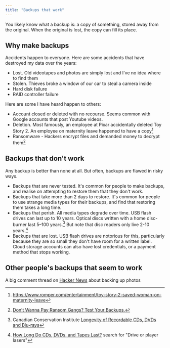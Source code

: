 ```yaml
---
title: "Backups that work"
---
```


You likely know what a backup is: a copy of something, stored away from the original. When the original is lost, the copy can fill its place.

## Why make backups
Accidents happen to everyone. Here are some accidents that have destroyed my data over the years:

- Lost. Old videotapes and photos are simply lost and I've no idea where to find them
- Stolen. Thieves broke a window of our car to steal a camera inside
- Hard disk failure
- RAID controller failure

Here are some I have heard happen to others:

- Account closed or deleted with no recourse. Seems common with Google accounts that post Youtube videos.
- Deletion. Most famously, an employee at Pixar accidentally deleted Toy Story 2. An employee on maternity leave happened to have a copy[^1]
- Ransomware - Hackers encrypt files and demanded money to decrypt them[^2]

## Backups that don't work
Any backup is better than none at all. But often, backups are flawed in risky ways.

- Backups that are never tested. It's common for people to make backups, and realise on attempting to restore them that they don't work.
- Backups that take more than 2 days to restore. It's common for people to use strange media types for their backups, and find that restoring them takes a long time.
- Backups that perish. All media types degrade over time. USB flash drives can last up to 10 years. Optical discs written with a home disc-burner last 5–100 years.[^3] But note that disc readers only live 2-10 years.[^4]
- Backups that are lost. USB flash drives are notorious for this, particularly because they are so small they don't have room for a written label. Cloud storage accounts can also have lost credentials, or a payment method that stops working.

## Other people's backups that seem to work

A big comment thread on [Hacker News](https://news.ycombinator.com/item?id=29978099) about backing up photos



[^1]: https://www.romper.com/entertainment/toy-story-2-saved-woman-on-maternity-leave
[^2]: [Don’t Wanna Pay Ransom Gangs? Test Your Backups.](https://krebsonsecurity.com/2021/07/dont-wanna-pay-ransom-gangs-test-your-backups/)
[^3]: Canadian Conservation Institute [Longevity of Recordable CDs, DVDs and Blu-rays](https://www.canada.ca/en/conservation-institute/services/conservation-preservation-publications/canadian-conservation-institute-notes/longevity-recordable-cds-dvds.html)
[^4]: [How Long Do CDs, DVDs, and Tapes Last?](http://www.digitalfaq.com/guides/media/longevity.htm) search for "Drive or player lasers" 